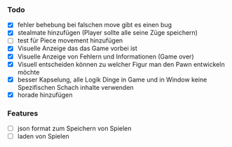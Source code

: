 ### Todo
- [x] fehler behebung bei falschen move gibt es einen bug
- [x] stealmate hinzufügen (Player sollte alle seine Züge speichern)
- [ ] test für Piece movement hinzufügen
- [x] Visuelle Anzeige das das Game vorbei ist
- [x] Visuelle Anzeige von Fehlern und Informationen (Game over)
- [x] Visuell entscheiden können zu welcher Figur man den Pawn entwickeln möchte
- [x] besser Kapselung, alle Logik Dinge in Game und in Window keine Spezifischen Schach inhalte verwenden
- [x] horade hinzufügen
### Features
- [ ] json format zum Speichern von Spielen
- [ ] laden von Spielen